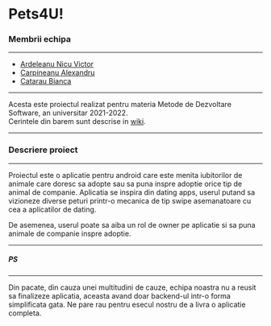 # Pets4U!

### Membrii echipa

---

- [Ardeleanu Nicu Victor](https://github.com/thatnickk)
- [Carpineanu Alexandru](https://github.com/AlexxCrp)
- [Catarau Bianca](https://github.com/cataraubianca)

---

Acesta este proiectul realizat pentru materia Metode de Dezvoltare Software, an universitar 2021-2022.  
Cerintele din barem sunt descrise in [wiki](https://github.com/AlexxCrp/MDS-Pet_Finder/wiki).

---

### Descriere proiect

---

Proiectul este o aplicatie pentru android care este menita iubitorilor de animale care doresc sa adopte sau sa puna inspre adoptie orice tip de animal de companie.
Aplicatia se inspira din dating apps, userul putand sa vizioneze diverse peturi printr-o mecanica de tip swipe asemanatoare cu cea a aplicatilor de dating.  

De asemenea, userul poate sa aiba un rol de owner pe aplicatie si sa puna animale de companie inspre adoptie.

---
##### PS

---
Din pacate, din cauza unei multitudini de cauze, echipa noastra nu a reusit sa finalizeze aplicatia, aceasta avand doar backend-ul intr-o forma simplificata gata. Ne pare rau pentru esecul nostru de a livra o aplicatie completa.
